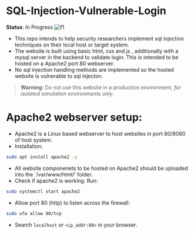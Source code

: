 # SQL-Injection-Vulnerable-Login
**Status**: In Progress
![f1](https://user-images.githubusercontent.com/70995581/233904518-8eae5480-3388-43f3-bd9f-0741252dee91.png)
- This repo intends to help security researchers implement sql injection techniques on their local host or target system.
- The website is built using basic html, css and js , additionally with a mysql server in the backend to validate login. This is intended to be hosted on a Apache2 port 80 webserver.
- No sql injection handling methods are implemented so the hosted website is vulnerable to sql injecton.
> **Warning**: Do not use this website in a production environment, *for isolated simulation environments only*.

# Apache2 webserver setup:
- Apache2 is a Linux based webserver to host websites in port 80/8080 of host system.
- Installation: 
```bash
sudo apt install apache2 -y
```
- All website componenets to be hosted on Apache2 should be uploaded into the `/var/www/html/' folder.
- Check if apache2 is working. Run:
```bash
sudo systemctl start apache2
```
- Allow port 80 (http) to listen across the firewall:
```bash
sudo ufw allow 80/tcp
```
- Search `localhost` or `<ip_addr:80>` in your browser.
